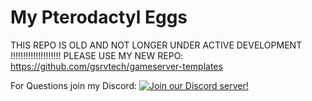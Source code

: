 # My Pterodactyl Eggs

THIS REPO IS OLD AND NOT LONGER UNDER ACTIVE DEVELOPMENT !!!!!!!!!!!!!!!!!!!!
PLEASE USE MY NEW REPO: https://github.com/gsrvtech/gameserver-templates

For Questions join my Discord:
[![Join our Discord server!](https://invidget.switchblade.xyz/raurR4vshX)](http://discord.gg/raurR4vshX)
